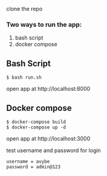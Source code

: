 clone the repo
### Two ways to run the app:
1. bash script
2. docker compose

## Bash Script
```
$ bash run.sh
```
open app at http://localhost:8000

## Docker compose
```
$ docker-compose build
$ docker-compose up -d
```
open app at http://localhost:3000

test username and password for login
```
username = avybe
password = admin@123
```

